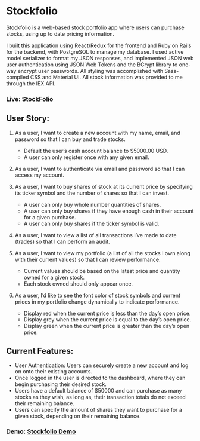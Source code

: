 # Stockfolio

Stockfolio is a web-based stock portfolio app where users can purchase stocks, using up to date pricing information.

I built this application using React/Redux for the frontend and Ruby on Rails for the backend, with PostgreSQL to manage my database. I used active model serializer to format my JSON responses, and implemented JSON web user authentication using JSON Web Tokens and the BCrypt library to one-way encrypt user passwords. All styling was accomplished with Sass-compiled CSS and Material UI. All stock information was provided to me through the IEX API.



### Live: [StockFolio](https://crwn-clothings-frontend.herokuapp.com/)


## User Story:
1. As a user, I want to create a new account with my name, email, and password so that I can buy and
trade stocks.
   - Default the user’s cash account balance to $5000.00 USD.
   - A user can only register once with any given email.
    
2. As a user, I want to authenticate via email and password so that I can access my account.
 
3. As a user, I want to buy shares of stock at its current price by specifying its ticker symbol and the
number of shares so that I can invest.
   - A user can only buy whole number quantities of shares.
   - A user can only buy shares if they have enough cash in their account for a given purchase.
   - A user can only buy shares if the ticker symbol is valid.
    
4. As a user, I want to view a list of all transactions I’ve made to date (trades) so that I can perform an
audit.
 
5. As a user, I want to view my portfolio (a list of all the stocks I own along with their current values) so
that I can review performance.
   - Current values should be based on the latest price and quantity owned for a given stock.
   - Each stock owned should only appear once.
 
6. As a user, I’d like to see the font color of stock symbols and current prices in my portfolio change
dynamically to indicate performance.
   - Display red when the current price is less than the day’s open price.
   - Display grey when the current price is equal to the day’s open price.
   - Display green when the current price is greater than the day’s open price.


## Current Features:
* User Authentication: Users can securely create a new account and log on onto their existing accounts.
* Once logged in the user is directed to the dashboard, where they can begin purchasing their desired stock.
* Users have a default balance of $50000 and can purchase as many stocks as they wish, as long as, their transaction totals do not exceed their remaining balance.
* Users can specify the amount of shares they want to purchase for a given stock, depending on their remaining balance.




### Demo: [Stockfolio Demo](https://www.youtube.com/watch?v=pgEFZm5F2lk&feature=youtu.be)
